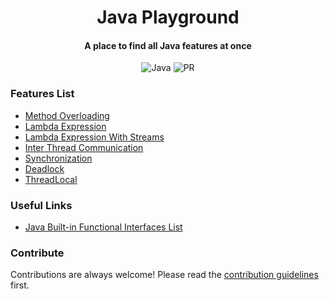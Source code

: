 <h1 align="center">Java Playground</h1>

<h4 align="center">A place to find all Java features at once</h4>

<div align="center">

![Java](https://img.shields.io/badge/java-%23ED8B00.svg?style=Flat-square&logo=java&logoColor=white)
![PR](https://img.shields.io/static/v1?label=Made%20with%20%F0%9F%A4%8D%20by&message=develpoers&color=blue&style=Flat-square)

[comment]: <> (PR welcome badge - https://img.shields.io/static/v1?label=PRs&message=Welcome&color=ff69b4&style=Flat-square)

</div>

### Features List

- [Method Overloading](core-java/src/main/java/method/overloading/MethodOverloading.java)
- [Lambda Expression](core-java/src/main/java/lambda/expression/LambdaExpression.java)
- [Lambda Expression With Streams](core-java/src/main/java/lambda/expression/LambdaExpressionWithStreams.java)
- [Inter Thread Communication](core-java/src/main/java/concurrency/interthread/communication/InterThreadCommunication.java)
- [Synchronization](core-java/src/main/java/concurrency/synchronization/Synchronization.java)
- [Deadlock](core-java/src/main/java/concurrency/deadlock/Deadlock.java)
- [ThreadLocal](core-java/src/main/java/concurrency/thread/local/ThreadLocalDemo.java)

### Useful Links

- [Java Built-in Functional Interfaces List](https://docs.oracle.com/javase/8/docs/api/java/util/function/package-summary.html)

### Contribute

Contributions are always welcome! Please read the [contribution guidelines](contributing.md) first.

[//]: # (adding additional margin from bottom)
<br>
<br>
<br>
<br>